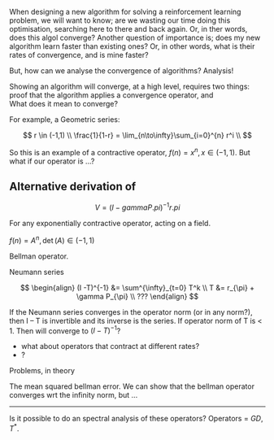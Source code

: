 When designing a new algorithm for solving a reinforcement learning problem, we will want to know; are we wasting our time doing this optimisation, searching here to there and back again. Or, in ther words, does this algol converge? Another question of importance is; does my new algorithm learn faster than existing ones? Or, in other words, what is their rates of convergence, and is mine faster?

But, how can we analyse the convergence of algorithms? Analysis!

Showing an algorithm will converge, at a high level, requires two things: proof that the algorithm applies a convergence operator, and  
What does it mean to converge?


For example, a Geometric series:

$$
r \in (-1,1) \\
\frac{1}{1-r} = \lim_{n\to\infty}\sum_{i=0}^{n} r^i \\
$$

So this is an example of a contractive operator, $f(n) = x^{n}, x\in(-1,1)$.
But what if our operator is ...?





## Alternative derivation of 

$$
V = (I-gamma P.pi)^{-1}r.pi
$$

For any exponentially contractive operator, acting on a field.

$f(n) = A^{n}, \det(A)\in(-1,1)$

Bellman operator.



Neumann series

$$
\begin{align}
(I -T)^{-1} &= \sum^{\infty}_{t=0} T^k \\
T &= r_{\pi} + \gamma P_{\pi} \\
???
\end{align}
$$

If the Neumann series converges in the operator norm (or in any norm?), then I – T is invertible and its inverse is the series.
If operator norm of T is < 1. Then will converge to $(I-T)^{-1}$?


- what about operators that contract at different rates?
- ?



Problems, in theory

The mean squared bellman error. We can show that the bellman operator converges wrt the infinity norm, but ... 


***

Is it possible to do an spectral analysis of these operators?
Operators = $GD, T^{* }$.
